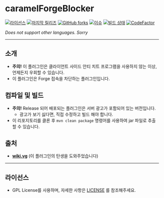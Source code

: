 # caramelForgeBlocker

[![라이선스](https://img.shields.io/github/license/LemonCaramel/caramelForgeBlocker)](https://github.com/LemonCaramel/caramelForgeBlocker/blob/master/LICENSE)
[![마지막 릴리즈](https://img.shields.io/github/v/release/LemonCaramel/caramelForgeBlocker)](https://caramel.moe/)
[![GitHub forks](https://img.shields.io/github/forks/LemonCaramel/caramelForgeBlocker)](https://github.com/LemonCaramel/caramelForgeBlocker/network)
[![이슈](https://img.shields.io/github/issues/LemonCaramel/caramelForgeBlocker)](https://github.com/LemonCaramel/caramelForgeBlocker/issues)
[![빌드 상태](https://travis-ci.com/LemonCaramel/caramelForgeBlocker.svg?branch=master)](https://travis-ci.com/LemonCaramel/caramelForgeBlocker)
[![CodeFactor](https://www.codefactor.io/repository/github/lemoncaramel/caramelforgeblocker/badge/master)](https://www.codefactor.io/repository/github/lemoncaramel/caramelforgeblocker/overview/master)

*Does not support other languages. Sorry*

--------


소개
--------
 - **주의!** 이 플러그인은 클라이언트 사이드 안티 치트 프로그램을 사용하지 않는 이상, 언제든지 우회할 수 있습니다.
 - 이 플러그인은 Forge 접속을 차단하는 플러그인입니다.


컴파일 및 빌드
--------
 - **주의!** Release 되어 배포되는 플러그인은 서버 광고가 포함되어 있는 버전입니다.
   - 광고가 보기 싫다면, 직접 수정하고 빌드 해야 합니다.
 - 이 리포지토리를 클론 후 `mvn clean package` 명령어를 사용하여 jar 파일로 추출할 수 있습니다.


출처
--------
 - **[wiki.vg](https://wiki.vg/)** (이 플러그인의 탄생을 도와주었습니다)

----------

라이선스
--------
 - GPL License를 사용하며, 자세한 사항은 [LICENSE](https://github.com/LemonCaramel/caramelForgeBlocker/blob/master/LICENSE) 를 참조해주세요.
